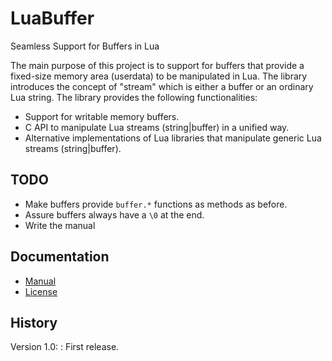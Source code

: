 LuaBuffer
=========

Seamless Support for Buffers in Lua

The main purpose of this project is to support for buffers that provide a fixed-size memory area (userdata) to be manipulated in Lua. The library introduces the concept of "stream" which is either a buffer or an ordinary Lua string. The library provides the following functionalities:

- Support for writable memory buffers.
- C API to manipulate Lua streams (string|buffer) in a unified way.
- Alternative implementations of Lua libraries that manipulate generic Lua streams (string|buffer).

TODO
----

- Make buffers provide `buffer.*` functions as methods as before.
- Assure buffers always have a `\0` at the end.
- Write the manual

Documentation
-------------

- [Manual](doc/manual.md)
- [License](LICENSE)

History
-------

Version 1.0:
:	First release.
